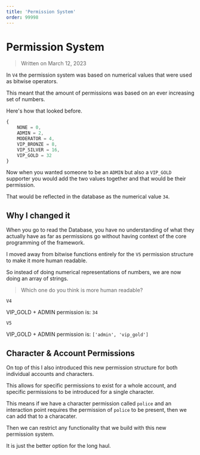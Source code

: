 ```yaml
---
title: 'Permission System'
order: 99998
---
```


# Permission System

> Written on March 12, 2023

In `V4` the permission system was based on numerical values that were used as bitwise operators.

This meant that the amount of permissions was based on an ever increasing set of numbers.

Here's how that looked before.

```ts
{
    NONE = 0,
    ADMIN = 2,
    MODERATOR = 4,
    VIP_BRONZE = 8,
    VIP_SILVER = 16,
    VIP_GOLD = 32
}
```

Now when you wanted someone to be an `ADMIN` but also a `VIP_GOLD` supporter you would add the two values together and that would be their permission.

That would be reflected in the database as the numerical value `34`.

## Why I changed it

When you go to read the Database, you have no understanding of what they actually have as far as permissions go without having context of the core programming of the framework.

I moved away from bitwise functions entirely for the `V5` permission structure to make it more human readable.

So instead of doing numerical representations of numbers, we are now doing an array of strings.

> Which one do you think is more human readable?

`V4` 

VIP_GOLD + ADMIN permission is: `34`

`V5` 

VIP_GOLD + ADMIN permission is: `['admin', 'vip_gold']`

## Character & Account Permissions

On top of this I also introduced this new permission structure for both individual accounts and characters.

This allows for specific permissions to exist for a whole account, and specific permissions to be introduced for a single character.

This means if we have a character permission called `police` and an interaction point requires the permission of `police` to be present, then we can add that to a characater.

Then we can restrict any functionality that we build with this new permission system.

It is just the better option for the long haul.

